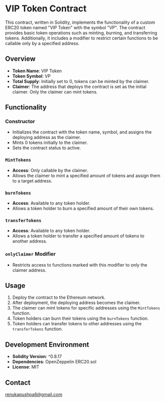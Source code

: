 # VIP Token Contract

This contract, written in Solidity, implements the functionality of a custom ERC20 token named "VIP Token" with the symbol "VP". The contract provides basic token operations such as minting, burning, and transferring tokens. Additionally, it includes a modifier to restrict certain functions to be callable only by a specified address.

## Overview

- **Token Name**: VIP Token
- **Token Symbol**: VP
- **Total Supply**: Initially set to 0, tokens can be minted by the claimer.
- **Claimer**: The address that deploys the contract is set as the initial claimer. Only the claimer can mint tokens.

## Functionality

### Constructor

- Initializes the contract with the token name, symbol, and assigns the deploying address as the claimer.
- Mints 0 tokens initially to the claimer.
- Sets the contract status to active.

### `MintTokens`

- **Access**: Only callable by the claimer.
- Allows the claimer to mint a specified amount of tokens and assign them to a target address.

### `burnTokens`

- **Access**: Available to any token holder.
- Allows a token holder to burn a specified amount of their own tokens.

### `transferTokens`

- **Access**: Available to any token holder.
- Allows a token holder to transfer a specified amount of tokens to another address.

### `onlyClaimer` Modifier

- Restricts access to functions marked with this modifier to only the claimer address.

## Usage

1. Deploy the contract to the Ethereum network.
2. After deployment, the deploying address becomes the claimer.
3. The claimer can mint tokens for specific addresses using the `MintTokens` function.
4. Token holders can burn their tokens using the `burnTokens` function.
5. Token holders can transfer tokens to other addresses using the `transferTokens` function.

## Development Environment

- **Solidity Version**: ^0.8.17
- **Dependencies**: OpenZeppelin ERC20.sol
- **License**: MIT

## Contact

renukapushpa6@gmail.com
